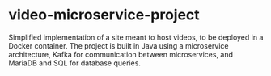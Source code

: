 # video-microservice-project
Simplified implementation of a site meant to host videos, to be deployed in a Docker container. The project is built in Java using a microservice architecture, Kafka for communication between microservices, and MariaDB and SQL for database queries.
